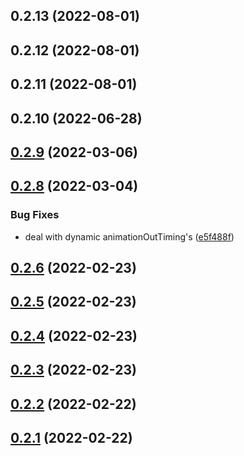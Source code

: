 ## 0.2.13 (2022-08-01)

## 0.2.12 (2022-08-01)

## 0.2.11 (2022-08-01)

## 0.2.10 (2022-06-28)

## [0.2.9](https://github.com/GSTJ/react-native-magic-modal/compare/v0.2.8...v0.2.9) (2022-03-06)

## [0.2.8](https://github.com/GSTJ/react-native-magic-modal/compare/v0.2.6...v0.2.8) (2022-03-04)


### Bug Fixes

* deal with dynamic animationOutTiming's ([e5f488f](https://github.com/GSTJ/react-native-magic-modal/commit/e5f488f967a07d7536b5213a2e3f2050c0da6a8b))



## [0.2.6](https://github.com/GSTJ/react-native-magic-modal/compare/v0.2.6...v0.2.8) (2022-02-23)



## [0.2.5](https://github.com/GSTJ/react-native-magic-modal/compare/v0.2.6...v0.2.8) (2022-02-23)



## [0.2.4](https://github.com/GSTJ/react-native-magic-modal/compare/v0.2.6...v0.2.8) (2022-02-23)



## [0.2.3](https://github.com/GSTJ/react-native-magic-modal/compare/v0.2.6...v0.2.8) (2022-02-23)



## [0.2.2](https://github.com/GSTJ/react-native-magic-modal/compare/v0.2.6...v0.2.8) (2022-02-22)



## [0.2.1](https://github.com/GSTJ/react-native-magic-modal/compare/v0.2.6...v0.2.8) (2022-02-22)

